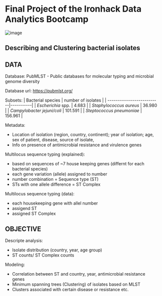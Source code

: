 # Final Project of the Ironhack Data Analytics Bootcamp
![image](https://user-images.githubusercontent.com/90774339/145224140-2fb50217-af3c-4e40-a0d8-20f4ed2b9664.png)

## Describing and Clustering bacterial isolates
## DATA
Database: PubMLST -  Public databases for molecular typing and microbial genome diversity

Database url: https://pubmlst.org/ 

Subsets:
| Bacterial species          | number of isolates |
| ---------------------------|-----------|
| *Escherichia* spp. 	    	  | 4.683 |
| *Staphylococcus aureus* 	    | 36.980 |
| *Campylobacter jejuni/coli*	| 101.591 | 
| *Steptococcus pneumoniae*	  | 156.961  |

Metadata:
- Location of isolation (region, country, continent); year of isolation; age, sex of patient, disease, source of isolate,
- Info on presence of antimicrobial resistance and virulence genes

Multilocus sequence typing (explained):
- based on sequences of ~7 house keeping genes (differnt for each bacterial species)
- each gene variation (allele) assigned to number
- number combination = Sequence type (ST)
- STs with one allele difference = ST Complex

Multilocus sequence typing (data):
- each housekeeping gene with allel number
- assigend ST
- assigned ST Complex

## OBJECTIVE

Descripte analysis:
- Isolate distribution (country, year, age group)
- ST counts/ ST Complex counts

Modeling:
- Correlation between ST and country, year, antimicrobial resistance genes
- Minimum spanning trees (Clustering) of isolates based on MLST
- Clusters associated with certain disease or resistance etc.

